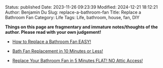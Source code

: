 Status: published
Date: 2023-11-26 09:23:39
Modified: 2024-12-21 18:12:21
Author: Benjamin Du
Slug: replace-a-bathroom-fan
Title: Replace a Bathroom Fan
Category: Life
Tags: Life, bathroom, house, fan, DIY

**Things on this page are fragmentary and immature notes/thoughts of the author. Please read with your own judgement!**

- [How to Replace a Bathroom Fan EASY!](https://www.youtube.com/watch?v=IRepr11B-ao)

- [Bath Fan Replacement in 10 Minutes or Less!](https://www.youtube.com/watch?v=jqLjvYJrFKo)

- [Replace Your Bathroom Fan in 5 Minutes FLAT! NO Attic Access!](https://www.youtube.com/watch?v=1siTldg2Xns&t=151s)

